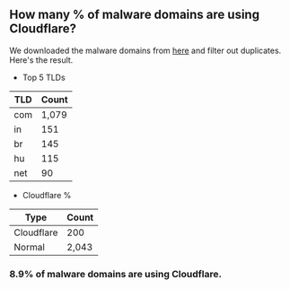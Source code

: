 ## How many % of malware domains are using Cloudflare?


We downloaded the malware domains from [here](https://urlhaus.abuse.ch) and filter out duplicates.
Here's the result.


[//]: # (start replacement)


- Top 5 TLDs

| TLD | Count |
| --- | --- |
| com | 1,079 |
| in | 151 |
| br | 145 |
| hu | 115 |
| net | 90 |


- Cloudflare %

| Type | Count |
| --- | --- |
| Cloudflare | 200 |
| Normal | 2,043 |


### 8.9% of malware domains are using Cloudflare.
